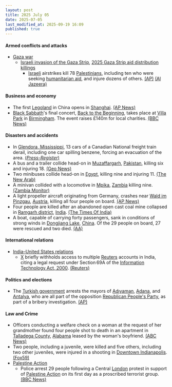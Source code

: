 ```yaml
---
layout: post
title: 2025 July 05
date: 2025-07-05
last_modified_at: 2025-09-19 16:09
published: true
---
```



#### Armed conflicts and attacks

* [Gaza war](https://en.wikipedia.org/wiki/Gaza_war "Gaza war")
  * [Israeli invasion of the Gaza Strip](https://en.wikipedia.org/wiki/Israeli_invasion_of_the_Gaza_Strip "Israeli invasion of the Gaza Strip"), [2025 Gaza Strip aid distribution killings](https://en.wikipedia.org/wiki/2025_Gaza_Strip_aid_distribution_killings "2025 Gaza Strip aid distribution killings")
    * [Israeli](https://en.wikipedia.org/wiki/Israel "Israel") airstrikes kill 78 [Palestinians](https://en.wikipedia.org/wiki/Palestinians "Palestinians"), including ten who were seeking [humanitarian aid](https://en.wikipedia.org/wiki/Humanitarian_aid "Humanitarian aid"), and injure dozens of others. [(AP)](https://apnews.com/article/israel-gaza-hamas-palestinians-war-news-07-05-2025-72448fcc49b5bb026a32163740eaa97c) [(Al Jazeera)](https://www.aljazeera.com/news/liveblog/2025/7/5/live-hamas-says-ready-to-start-gaza-ceasefire-talks-with-israel)

#### Business and economy

* The first [Legoland](https://en.wikipedia.org/wiki/Legoland "Legoland") in China opens in [Shanghai](https://en.wikipedia.org/wiki/Shanghai "Shanghai"). [(AP News)](https://apnews.com/article/shanghai-legoland-resort-opening-china-2fdc5631835c233af9fe4207874c361d)
* [Black Sabbath](https://en.wikipedia.org/wiki/Black_Sabbath "Black Sabbath")'s final concert, [Back to the Beginning](https://en.wikipedia.org/wiki/Back_to_the_Beginning "Back to the Beginning"), takes place at [Villa Park](https://en.wikipedia.org/wiki/Villa_Park "Villa Park") in [Birmingham](https://en.wikipedia.org/wiki/Birmingham "Birmingham"). The event raises £140m for local charities. [(BBC News)](https://www.bbc.co.uk/news/articles/cvg6d616n5jo)

#### Disasters and accidents

* In [Glendora, Mississippi](https://en.wikipedia.org/wiki/Glendora%2C_Mississippi "Glendora, Mississippi"), 13 cars of a Canadian National freight train derail, including one car spilling benzene, forcing an evacuation of the area. [(*Press-Register*)](https://www.pressregister.com/firefighters-battling-train-tanker-fire-near-glendora-where-village-has-been-evacuated-6869e3e80ee09)
* A bus and a trailer collide head-on in [Muzaffargarh](https://en.wikipedia.org/wiki/Muzaffargarh "Muzaffargarh"), [Pakistan](https://en.wikipedia.org/wiki/Pakistan "Pakistan"), killing six and injuring 18. [(Geo News)](https://www.geo.tv/latest/612501-at-least-six-killed-eight-injured-in-bus-trailer-collision-in-muzaffargarh)
* Two minibuses collide head-on in [Egypt](https://en.wikipedia.org/wiki/Egypt "Egypt"), killing nine and injuring 11. [(The New Arab)](https://www.newarab.com/news/egypt-minibus-crash-kills-9-says-health-ministry)
* A minivan collided with a locomotive in [Mpika](https://en.wikipedia.org/wiki/Mpika "Mpika"), [Zambia](https://en.wikipedia.org/wiki/Zambia "Zambia") killing nine. [(Zambia Monitor)](https://www.zambiamonitor.com/nine-dead-in-mpika-crash-involving-toyota-mini-van-tazara-train/)
* A light propeller aircraft originating from Germany, crashes near [Wald im Pinzgau](https://en.wikipedia.org/wiki/Wald_im_Pinzgau "Wald im Pinzgau"), [Austria](https://en.wikipedia.org/wiki/Austria "Austria"), killing all four people on board. [(AP News)](https://apnews.com/article/austria-plane-crash-09d78c0c52afdf12a11f49062167378a)
* Four people are killed after an abandoned open cast coal mine collapsed in [Ramgarh district](https://en.wikipedia.org/wiki/Ramgarh_district "Ramgarh district"), [India](https://en.wikipedia.org/wiki/India "India"). [(The Times Of India)](https://timesofindia.indiatimes.com/city/ranchi/jharkhand-illegal-mine-collapse-5-dead-several-feared-trapped-in-ramgarhs-karma-project-area/articleshow/122261104.cms)
* A boat, capable of carrying forty passengers, sank in conditions of strong winds in [Dongjiang Lake](https://en.wikipedia.org/wiki/Dongjiang_Lake "Dongjiang Lake"), [China](https://en.wikipedia.org/wiki/China "China"). Of the 29 people on board, 27 were rescued and two died. [(AA)](https://www.aa.com.tr/en/asia-pacific/2-killed-27-rescued-after-boat-sank-in-central-china/3623344)

#### International relations

* [India–United States relations](https://en.wikipedia.org/wiki/India%E2%80%93United_States_relations "India–United States relations")
  * [X](https://en.wikipedia.org/wiki/X "X") briefly withholds access to multiple [Reuters](https://en.wikipedia.org/wiki/Reuters "Reuters") accounts in India, citing a legal request under Section 69A of the [Information Technology Act, 2000](https://en.wikipedia.org/wiki/Information_Technology_Act%2C_2000 "Information Technology Act, 2000"). [(Reuters)](https://www.reuters.com/sustainability/society-equity/x-suspends-reuters-account-india-after-legal-demand-government-denies-making-2025-07-06/)

#### Politics and elections

* The [Turkish government](https://en.wikipedia.org/wiki/Turkish_government "Turkish government") arrests the mayors of [Adıyaman](https://en.wikipedia.org/wiki/Ad%C4%B1yaman "Adıyaman"), [Adana](https://en.wikipedia.org/wiki/Adana "Adana"), and [Antalya](https://en.wikipedia.org/wiki/Antalya "Antalya"), who are all part of the opposition [Republican People's Party](https://en.wikipedia.org/wiki/Republican_People%27s_Party "Republican People's Party"), as part of a bribery investigation. [(AP)](https://apnews.com/article/chp-opposition-arrests-adiyaman-adana-tutdere-karalar-c401785ae68f56ebf137b93cd86cf237)

#### Law and Crime

* Officers conducting a welfare check on a woman at the request of her grandmother found four people shot to death in an apartment in [Talladega County](https://en.wikipedia.org/wiki/Talladega_County "Talladega County"), [Alabama](https://en.wikipedia.org/wiki/Alabama "Alabama") leased by the woman's boyfriend. [(ABC News)](https://abc3340.com/news/local/four-bodies-discovered-in-talladega-apartment-police-investigate-alabama-news-working-for-you)
* Two people, including a juvenile, were killed and five others, including two other juveniles, were injured in a shooting in [Downtown Indianapolis](https://en.wikipedia.org/wiki/Downtown_Indianapolis "Downtown Indianapolis"). [(Fox59)](https://fox59.com/news/3-injured-in-downtown-indianapolis-shooting/)
* [Palestine Action](https://en.wikipedia.org/wiki/Palestine_Action "Palestine Action")
  * Police arrest 29 people following a Central [London](https://en.wikipedia.org/wiki/London "London") protest in support of [Palestine Action](https://en.wikipedia.org/wiki/Palestine_Action "Palestine Action") on its first day as a proscribed terrorist group. [(BBC News)](https://www.bbc.co.uk/news/articles/c4gd3pkr9x1o)
